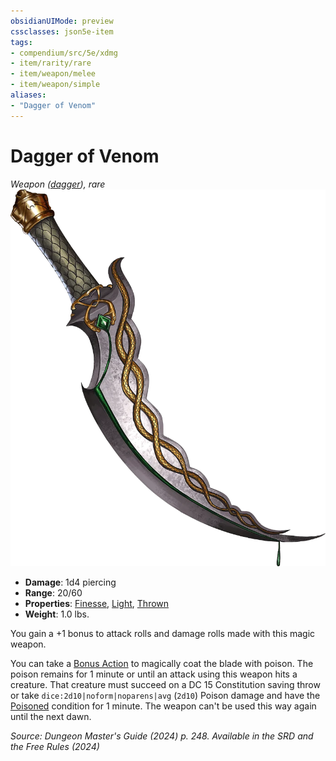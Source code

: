 ```yaml
---
obsidianUIMode: preview
cssclasses: json5e-item
tags:
- compendium/src/5e/xdmg
- item/rarity/rare
- item/weapon/melee
- item/weapon/simple
aliases: 
- "Dagger of Venom"
---
```

# Dagger of Venom
*Weapon ([dagger](/3-Mechanics/CLI/items/dagger-xphb.md)), rare*  
![](/3-Mechanics/CLI/items/img/dagger-of-venom.webp#right)

- **Damage**: 1d4 piercing
- **Range**: 20/60
- **Properties**: [Finesse](item-properties.md#Finesse), [Light](item-properties.md#Light), [Thrown](item-properties.md#Thrown)
- **Weight**: 1.0 lbs.

You gain a +1 bonus to attack rolls and damage rolls made with this magic weapon.

You can take a [Bonus Action](/3-Mechanics/CLI/variant-rules/bonus-action-xphb.md) to magically coat the blade with poison. The poison remains for 1 minute or until an attack using this weapon hits a creature. That creature must succeed on a DC 15 Constitution saving throw or take `dice:2d10|noform|noparens|avg` (`2d10`) Poison damage and have the [Poisoned](conditions.md#Poisoned) condition for 1 minute. The weapon can't be used this way again until the next dawn.

*Source: Dungeon Master's Guide (2024) p. 248. Available in the <span title='Systems Reference Document (5.2)'>SRD</span> and the Free Rules (2024)*
